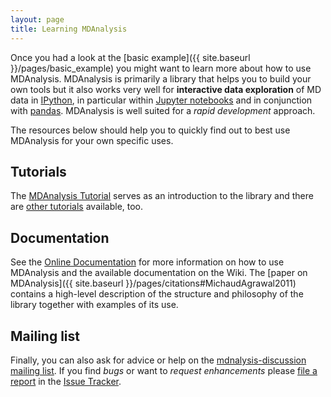 ```yaml
---
layout: page
title: Learning MDAnalysis
---
```


Once you had a look at the 
[basic example]({{ site.baseurl }}/pages/basic_example) 
you might want to learn more about how to use
MDAnalysis. MDAnalysis is primarily a library that helps you to build
your own tools but it also works very well for **interactive data
exploration** of MD data in [IPython](http://ipython.org/), in
particular within [Jupyter notebooks](https://jupyter.org/) and in
conjunction with [pandas](http://pandas.pydata.org/). MDAnalysis is
well suited for a *rapid development* approach.

The resources below should help you to quickly find out to best use
MDAnalysis for your own specific uses.


## Tutorials ##

The [MDAnalysis
Tutorial](http://www.mdanalysis.org/MDAnalysisTutorial/) serves as an
introduction to the library and there are [other
tutorials]({{site.github.wiki}}/Tutorials)
available, too.


## Documentation ##

See the [Online Documentation]({{site.pypi.docs}})
for more information on how to use MDAnalysis and the available
documentation on the Wiki. The [paper on
MDAnalysis]({{ site.baseurl }}/pages/citations#MichaudAgrawal2011) contains a
high-level description of the structure and philosophy of the library
together with examples of its use.


## Mailing list ##

Finally, you can also ask for advice or help on the
[mdnalysis-discussion mailing
list](http://groups.google.com/group/mdnalysis-discussion). If you
find *bugs* or want to *request enhancements* please [file a
report]({{site.github.wiki}}/ReportingProblems)
in the [Issue
Tracker]({{sitemap.github.issues}}).
